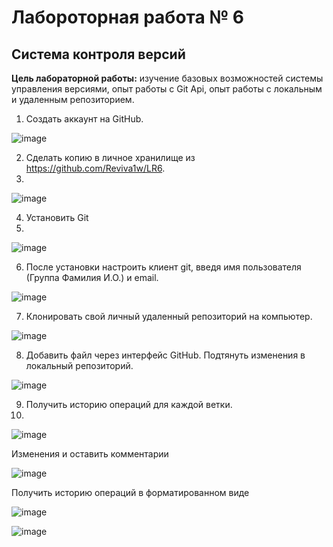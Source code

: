 # Лабороторная работа № 6
## Система контроля версий 

**Цель лабораторной работы:** изучение базовых возможностей системы
управления версиями, опыт работы с Git Api, опыт работы с локальным и
удаленным репозиторием. 

1.	Создать аккаунт на GitHub.

   
 ![image](https://github.com/user-attachments/assets/1c5ed89b-7e81-4e31-868a-eb619caa1eb2)


2.	Сделать копию в личное хранилище из https://github.com/Reviva1w/LR6.
3.	
  ![image](https://github.com/user-attachments/assets/fd73d2cc-54bc-4540-8981-50bc1e21e82d)

4.	Установить Git
5.	
 ![image](https://github.com/user-attachments/assets/c5e67cce-ffce-42b0-b9a2-3c10a79ac1dc)


6.	После установки настроить клиент git, введя имя пользователя (Группа Фамилия И.О.) и email.

 ![image](https://github.com/user-attachments/assets/8e1f4efb-e57e-47cf-805c-9153c4143c1c)

7.	Клонировать свой личный удаленный репозиторий на компьютер.


 ![image](https://github.com/user-attachments/assets/7985be02-4020-44a6-94fc-2e4046d5aa74)

8.	Добавить файл через интерфейс GitHub. Подтянуть изменения в локальный репозиторий. 


 ![image](https://github.com/user-attachments/assets/5b146737-aaa4-4de7-bb9f-2e17749d0c35)

9.	Получить историю операций для каждой ветки.
10.	
![image](https://github.com/user-attachments/assets/218ca1df-759c-4401-9026-9957067d1c3f)

Изменения и оставить комментарии 

![image](https://github.com/user-attachments/assets/2a017d7a-4937-4d94-8ee6-d915e5097b73)

Получить историю операций в форматированном виде 

![image](https://github.com/user-attachments/assets/9132f2db-e382-405d-86a0-81e230a7fd22)

![image](https://github.com/user-attachments/assets/bd03d122-349c-4dd0-9629-0f94df0182e9)
